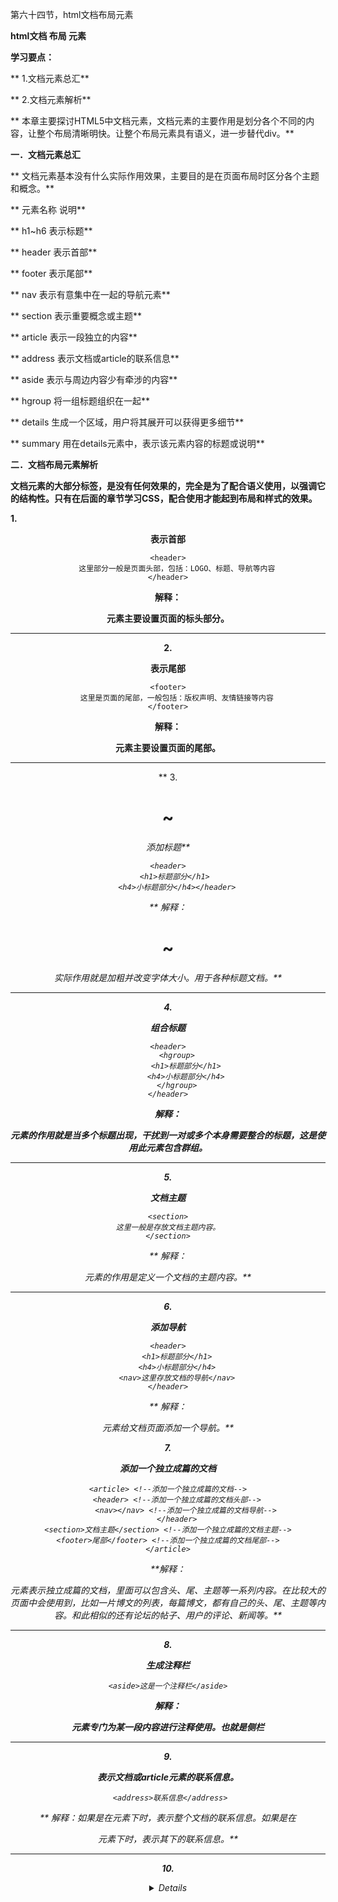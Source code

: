 第六十四节，html文档布局元素

**html文档 **布局** 元素**



**学习要点：**

**     1.文档元素总汇**

**     2.文档元素解析**

**     本章主要探讨HTML5中文档元素，文档元素的主要作用是划分各个不同的内容，让整个布局清晰明快。让整个布局元素具有语义，进一步替代div。**



**一．文档元素总汇**

**     文档元素基本没有什么实际作用效果，主要目的是在页面布局时区分各个主题和概念。**

**         元素名称                                 说明**

**          h1~h6       表示标题**

**          header      表示首部**

**          footer       表示尾部**

**            nav        表示有意集中在一起的导航元素**

**         section      表示重要概念或主题**

**         article       表示一段独立的内容**

**         address       表示文档或article的联系信息**

**          aside        表示与周边内容少有牵涉的内容**

**          hgroup       将一组标题组织在一起**

**         details       生成一个区域，用户将其展开可以获得更多细节**

**         summary      用在details元素中，表示该元素内容的标题或说明**



**二．文档布局元素解析**

**文档元素的大部分标签，是没有任何效果的，完全是为了配合语义使用，以强调它的结构性。只有在后面的章节学习CSS，配合使用才能起到布局和样式的效果。**



**1. <header>表示首部**

    
    
    <header>
        这里部分一般是页面头部，包括：LOGO、标题、导航等内容
    </header>

**解释： <header>元素主要设置页面的标头部分。**

** **

**2. <footer>表示尾部**

    
    
    <footer>
        这里是页面的尾部，一般包括：版权声明、友情链接等内容
    </footer>

**解释： <footer>元素主要设置页面的尾部。**

** **

**  3.<h1>~<h6>添加标题**

    
    
    <header>
        <h1>标题部分</h1> 
        <h4>小标题部分</h4></header>



**  解释：<h1>~<h6>实际作用就是加粗并改变字体大小。用于各种标题文档。**

** **

**4. <hgroup>组合标题**

    
    
    <header>
        <hgroup>
            <h1>标题部分</h1>
            <h4>小标题部分</h4>
        </hgroup>
    </header>

**解释： <hgroup>元素的作用就是当多个标题出现，干扰到一对或多个本身需要整合的标题，这是使用此元素包含群组。**

** **

**5. <section>文档主题**

    
    
    <section>
    这里一般是存放文档主题内容。
    </section>

**  解释：<section>元素的作用是定义一个文档的主题内容。**

** **

**6. <nav>添加导航**

    
    
    <header>
        <h1>标题部分</h1>
        <h4>小标题部分</h4>
        <nav>这里存放文档的导航</nav>
    </header>

**  解释：<nav>元素给文档页面添加一个导航。**



**7. <article>添加一个独立成篇的文档**

    
    
    <article> <!--添加一个独立成篇的文档-->
        <header> <!--添加一个独立成篇的文档头部-->
            <nav></nav> <!--添加一个独立成篇的文档导航-->
        </header>
    <section>文档主题</section> <!--添加一个独立成篇的文档主题-->
    <footer>尾部</footer> <!--添加一个独立成篇的文档尾部-->
    </article>

**解释：
<article>元素表示独立成篇的文档，里面可以包含头、尾、主题等一系列内容。在比较大的页面中会使用到，比如一片博文的列表，每篇博文，都有自己的头、尾、主题等内容。和此相似的还有论坛的帖子、用户的评论、新闻等。**

** **

**8. <aside>生成注释栏**

    
    
    <aside>这是一个注释栏</aside>

**解释： <aside>元素专门为某一段内容进行注释使用。也就是侧栏**

** **

**9. <address>表示文档或article元素的联系信息。**

    
    
     <address>联系信息</address>

**  解释：如果是在<body>元素下时，表示整个文档的联系信息。如果是在<article>元素下时，表示其下的联系信息。**

** **

**10. <details>元素生成详情区域、<su ary>元素在其内部生成说明标签 解释：由于大多数主流浏览器尚未支持，暂略。**

** **

